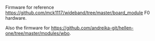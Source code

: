 Firmware for reference https://github.com/mck1117/wideband/tree/master/board_module F0 hardware.

Also the firmware for https://github.com/andreika-git/hellen-one/tree/master/modules/wbo.